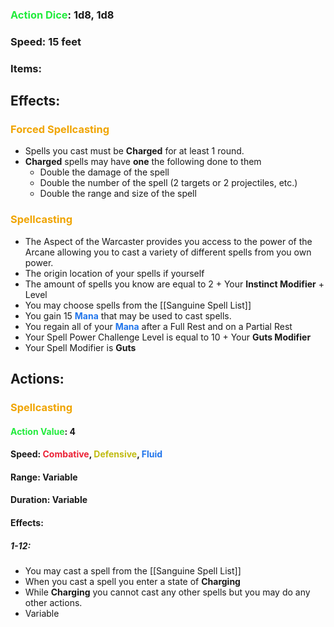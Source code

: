 ### <span style="font-weight:bold;color:rgb(33, 235, 60)">Action Dice</span>: 1d8, 1d8
### Speed: 15 feet
### Items:
## Effects:
### <span style="font-weight:bold;color:rgb(240, 164, 0)">Forced Spellcasting</span>
- Spells you cast must be **Charged** for at least 1 round.
- **Charged** spells may have **one** the following done to them
	- Double the damage of the spell
	- Double the number of the spell (2 targets or 2 projectiles, etc.)
	- Double the range and size of the spell
### <span style="font-weight:bold;color:rgb(240, 164, 0)">Spellcasting</span>
- The Aspect of the Warcaster provides you access to the power of the Arcane allowing you to cast a variety of different spells from you own power.
- The origin location of your spells if yourself
- The amount of spells you know are equal to 2 + Your **Instinct Modifier** + Level
- You may choose spells from the [[Sanguine Spell List]]
- You gain 15 <span style="font-weight:bold;color:rgb(33, 117, 235)">Mana</span> that may be used to cast spells.
- You regain all of your <span style="font-weight:bold;color:rgb(33, 117, 235)">Mana</span> after a Full Rest and on a Partial Rest
- Your Spell Power Challenge Level is equal to 10 + Your **Guts Modifier**
- Your Spell Modifier is **Guts**
## Actions:
### <span style="font-weight:bold;color:rgb(240, 164, 0)">Spellcasting</span>
#### <span style="font-weight:bold;color:rgb(33, 235, 60)">Action Value</span>: 4
#### Speed: <span style="font-weight:bold; color:rgb(235, 33, 53)">Combative</span>, <span style="font-weight:bold; color:rgb(192, 187, 17)">Defensive</span>, <span style="font-weight:bold; color:rgb(33, 117, 235)">Fluid</span>
#### Range: Variable
#### Duration: Variable
#### Effects:
##### 1-12: 
- You may cast a spell from the [[Sanguine Spell List]]
- When you cast a spell you enter a state of **Charging**
- While **Charging** you cannot cast any other spells but you may do any other actions.
- Variable
